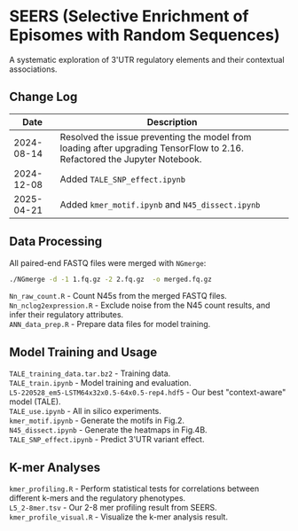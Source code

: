 # SEERS (Selective Enrichment of Episomes with Random Sequences)  
A systematic exploration of 3'UTR regulatory elements and their contextual associations.  

## Change Log
| Date         |  Description                                               |
| ------------ |  ------------------------------------------------------------ |
| 2024-08-14 | Resolved the issue preventing the model from loading after upgrading TensorFlow to 2.16. Refactored the Jupyter Notebook. |
| 2024-12-08 | Added `TALE_SNP_effect.ipynb` |
| 2025-04-21 | Added `kmer_motif.ipynb` and `N45_dissect.ipynb` |


## Data Processing
All paired-end FASTQ files were merged with `NGmerge`:
```sh
./NGmerge -d -1 1.fq.gz -2 2.fq.gz  -o merged.fq.gz
```
`Nn_raw_count.R` - Count N45s from the merged FASTQ files.  
`Nn_nclog2expression.R` - Exclude noise from the N45 count results, and infer their regulatory attributes.  
`ANN_data_prep.R` - Prepare data files for model training.  

## Model Training and Usage
`TALE_training_data.tar.bz2` - Training data.  
`TALE_train.ipynb` - Model training and evaluation.  
`L5-220528_em5-LSTM64x32x0.5-64x0.5-rep4.hdf5` - Our best "context-aware" model (TALE).  
`TALE_use.ipynb` - All in silico experiments.  
`kmer_motif.ipynb` - Generate the motifs in Fig.2.  
`N45_dissect.ipynb` - Generate the heatmaps in Fig.4B.  
`TALE_SNP_effect.ipynb` - Predict 3'UTR variant effect.  

## K-mer Analyses
`kmer_profiling.R` - Perform statistical tests for correlations between different k-mers and the regulatory phenotypes.  
`L5_2-8mer.tsv` - Our 2-8 mer profiling result from SEERS.  
`kmer_profile_visual.R` - Visualize the k-mer analysis result.  
